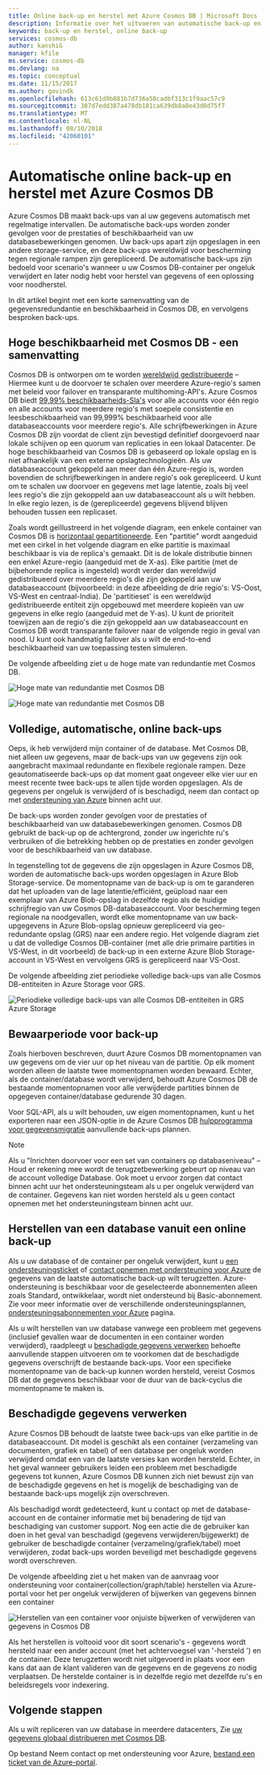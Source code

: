 ```yaml
---
title: Online back-up en herstel met Azure Cosmos DB | Microsoft Docs
description: Informatie over het uitvoeren van automatische back-up en herstellen op een Azure Cosmos DB-database.
keywords: back-up en herstel, online back-up
services: cosmos-db
author: kanshiG
manager: kfile
ms.service: cosmos-db
ms.devlang: na
ms.topic: conceptual
ms.date: 11/15/2017
ms.author: govindk
ms.openlocfilehash: 613c61d9b881b7d736a50cadbf313c1f9aac57c9
ms.sourcegitcommit: 387d7edd387a478db181ca639db8a8e43d0d75f7
ms.translationtype: MT
ms.contentlocale: nl-NL
ms.lasthandoff: 08/10/2018
ms.locfileid: "42060101"
---
```

# <a name="automatic-online-backup-and-restore-with-azure-cosmos-db"></a>Automatische online back-up en herstel met Azure Cosmos DB
Azure Cosmos DB maakt back-ups van al uw gegevens automatisch met regelmatige intervallen. De automatische back-ups worden zonder gevolgen voor de prestaties of beschikbaarheid van uw databasebewerkingen genomen. Uw back-ups apart zijn opgeslagen in een andere storage-service, en deze back-ups wereldwijd voor bescherming tegen regionale rampen zijn gerepliceerd. De automatische back-ups zijn bedoeld voor scenario's wanneer u uw Cosmos DB-container per ongeluk verwijdert en later nodig hebt voor herstel van gegevens of een oplossing voor noodherstel.  

In dit artikel begint met een korte samenvatting van de gegevensredundantie en beschikbaarheid in Cosmos DB, en vervolgens besproken back-ups. 

## <a name="high-availability-with-cosmos-db---a-recap"></a>Hoge beschikbaarheid met Cosmos DB - een samenvatting
Cosmos DB is ontworpen om te worden [wereldwijd gedistribueerde](distribute-data-globally.md) – Hiermee kunt u de doorvoer te schalen over meerdere Azure-regio's samen met beleid voor failover en transparante multihoming-API's. Azure Cosmos DB biedt [99,99% beschikbaarheids-Sla's](https://azure.microsoft.com/support/legal/sla/cosmos-db) voor alle accounts voor één regio en alle accounts voor meerdere regio's met soepele consistentie en leesbeschikbaarheid van 99,999% beschikbaarheid voor alle databaseaccounts voor meerdere regio's. Alle schrijfbewerkingen in Azure Cosmos DB zijn voordat de client zijn bevestigd definitief doorgevoerd naar lokale schijven op een quorum van replicaties in een lokaal Datacenter. De hoge beschikbaarheid van Cosmos DB is gebaseerd op lokale opslag en is niet afhankelijk van een externe opslagtechnologieën. Als uw databaseaccount gekoppeld aan meer dan één Azure-regio is, worden bovendien de schrijfbewerkingen in andere regio's ook gerepliceerd. U kunt om te schalen uw doorvoer en gegevens met lage latentie, zoals bij veel lees regio's die zijn gekoppeld aan uw databaseaccount als u wilt hebben. In elke regio lezen, is de (gerepliceerde) gegevens blijvend blijven behouden tussen een replicaset.  

Zoals wordt geïllustreerd in het volgende diagram, een enkele container van Cosmos DB is [horizontaal gepartitioneerde](partition-data.md). Een "partitie" wordt aangeduid met een cirkel in het volgende diagram en elke partitie is maximaal beschikbaar is via de replica's gemaakt. Dit is de lokale distributie binnen een enkel Azure-regio (aangeduid met de X-as). Elke partitie (met de bijbehorende replica is ingesteld) wordt verder dan wereldwijd gedistribueerd over meerdere regio's die zijn gekoppeld aan uw databaseaccount (bijvoorbeeld: in deze afbeelding de drie regio's: VS-Oost, VS-West en centraal-India). De 'partitieset' is een wereldwijd gedistribueerde entiteit zijn opgebouwd met meerdere kopieën van uw gegevens in elke regio (aangeduid met de Y-as). U kunt de prioriteit toewijzen aan de regio's die zijn gekoppeld aan uw databaseaccount en Cosmos DB wordt transparante failover naar de volgende regio in geval van nood. U kunt ook handmatig failover als u wilt de end-to-end beschikbaarheid van uw toepassing testen simuleren.  

De volgende afbeelding ziet u de hoge mate van redundantie met Cosmos DB.

![Hoge mate van redundantie met Cosmos DB](./media/online-backup-and-restore/redundancy.png)

![Hoge mate van redundantie met Cosmos DB](./media/online-backup-and-restore/global-distribution.png)

## <a name="full-automatic-online-backups"></a>Volledige, automatische, online back-ups
Oeps, ik heb verwijderd mijn container of de database. Met Cosmos DB, niet alleen uw gegevens, maar de back-ups van uw gegevens zijn ook aangebracht maximaal redundante en flexibele regionale rampen. Deze geautomatiseerde back-ups op dat moment gaat ongeveer elke vier uur en meest recente twee back-ups te allen tijde worden opgeslagen. Als de gegevens per ongeluk is verwijderd of is beschadigd, neem dan contact op met [ondersteuning van Azure](https://azure.microsoft.com/support/options/) binnen acht uur. 

De back-ups worden zonder gevolgen voor de prestaties of beschikbaarheid van uw databasebewerkingen genomen. Cosmos DB gebruikt de back-up op de achtergrond, zonder uw ingerichte ru's verbruiken of die betrekking hebben op de prestaties en zonder gevolgen voor de beschikbaarheid van uw database. 

In tegenstelling tot de gegevens die zijn opgeslagen in Azure Cosmos DB, worden de automatische back-ups worden opgeslagen in Azure Blob Storage-service. De momentopname van de back-up is om te garanderen dat het uploaden van de lage latentie/efficiënt, geüpload naar een exemplaar van Azure Blob-opslag in dezelfde regio als de huidige schrijfregio van uw Cosmos DB-databaseaccount. Voor bescherming tegen regionale na noodgevallen, wordt elke momentopname van uw back-upgegevens in Azure Blob-opslag opnieuw gerepliceerd via geo-redundante opslag (GRS) naar een andere regio. Het volgende diagram ziet u dat de volledige Cosmos DB-container (met alle drie primaire partities in VS-West, in dit voorbeeld) de back-up in een externe Azure Blob Storage-account in VS-West en vervolgens GRS is gerepliceerd naar VS-Oost. 

De volgende afbeelding ziet periodieke volledige back-ups van alle Cosmos DB-entiteiten in Azure Storage voor GRS.

![Periodieke volledige back-ups van alle Cosmos DB-entiteiten in GRS Azure Storage](./media/online-backup-and-restore/automatic-backup.png)

## <a name="backup-retention-period"></a>Bewaarperiode voor back-up
Zoals hierboven beschreven, duurt Azure Cosmos DB momentopnamen van uw gegevens om de vier uur op het niveau van de partitie. Op elk moment worden alleen de laatste twee momentopnamen worden bewaard. Echter, als de container/database wordt verwijderd, behoudt Azure Cosmos DB de bestaande momentopnamen voor alle verwijderde partities binnen de opgegeven container/database gedurende 30 dagen.

Voor SQL-API, als u wilt behouden, uw eigen momentopnamen, kunt u het exporteren naar een JSON-optie in de Azure Cosmos DB [hulpprogramma voor gegevensmigratie](import-data.md#export-to-json-file) aanvullende back-ups plannen.

> [!NOTE]
> Als u "Inrichten doorvoer voor een set van containers op databaseniveau" – Houd er rekening mee wordt de terugzetbewerking gebeurt op niveau van de account volledige Database. Ook moet u ervoor zorgen dat contact binnen acht uur het ondersteuningsteam als u per ongeluk verwijderd van de container. Gegevens kan niet worden hersteld als u geen contact opnemen met het ondersteuningsteam binnen acht uur. 


## <a name="restoring-a-database-from-an-online-backup"></a>Herstellen van een database vanuit een online back-up

Als u uw database of de container per ongeluk verwijdert, kunt u [een ondersteuningsticket](https://portal.azure.com/?#blade/Microsoft_Azure_Support/HelpAndSupportBlade) of [contact opnemen met ondersteuning voor Azure](https://azure.microsoft.com/support/options/) de gegevens van de laatste automatische back-up wilt terugzetten. Azure-ondersteuning is beschikbaar voor de geselecteerde abonnementen alleen zoals Standard, ontwikkelaar, wordt niet ondersteund bij Basic-abonnement. Zie voor meer informatie over de verschillende ondersteuningsplannen, [ondersteuningsabonnementen voor Azure](https://azure.microsoft.com/support/plans/) pagina. 

Als u wilt herstellen van uw database vanwege een probleem met gegevens (inclusief gevallen waar de documenten in een container worden verwijderd), raadpleegt u [beschadigde gegevens verwerken](#handling-data-corruption) behoefte aanvullende stappen uitvoeren om te voorkomen dat de beschadigde gegevens overschrijft de bestaande back-ups. Voor een specifieke momentopname van de back-up kunnen worden hersteld, vereist Cosmos DB dat de gegevens beschikbaar voor de duur van de back-cyclus die momentopname te maken is.

## <a name="handling-data-corruption"></a>Beschadigde gegevens verwerken

Azure Cosmos DB behoudt de laatste twee back-ups van elke partitie in de databaseaccount. Dit model is geschikt als een container (verzameling van documenten, grafiek en tabel) of een database per ongeluk worden verwijderd omdat een van de laatste versies kan worden hersteld. Echter, in het geval wanneer gebruikers leiden een probleem met beschadigde gegevens tot kunnen, Azure Cosmos DB kunnen zich niet bewust zijn van de beschadigde gegevens en het is mogelijk de beschadiging van de bestaande back-ups mogelijk zijn overschreven. 

Als beschadigd wordt gedetecteerd, kunt u contact op met de database-account en de container informatie met bij benadering de tijd van beschadiging van customer support. Nog een actie die de gebruiker kan doen in het geval van beschadigd (gegevens verwijderen/bijgewerkt) de gebruiker de beschadigde container (verzameling/grafiek/tabel) moet verwijderen, zodat back-ups worden beveiligd met beschadigde gegevens wordt overschreven.  

De volgende afbeelding ziet u het maken van de aanvraag voor ondersteuning voor container(collection/graph/table) herstellen via Azure-portal voor het per ongeluk verwijderen of bijwerken van gegevens binnen een container

![Herstellen van een container voor onjuiste bijwerken of verwijderen van gegevens in Cosmos DB](./media/online-backup-and-restore/backup-restore-support.png)

Als het herstellen is voltooid voor dit soort scenario's - gegevens wordt hersteld naar een ander account (met het achtervoegsel van '-hersteld ') en de container. Deze terugzetten wordt niet uitgevoerd in plaats voor een kans dat aan de klant valideren van de gegevens en de gegevens zo nodig verplaatsen. De herstelde container is in dezelfde regio met dezelfde ru's en beleidsregels voor indexering. 

## <a name="next-steps"></a>Volgende stappen

Als u wilt repliceren van uw database in meerdere datacenters, Zie [uw gegevens globaal distribueren met Cosmos DB](distribute-data-globally.md). 

Op bestand Neem contact op met ondersteuning voor Azure, [bestand een ticket van de Azure-portal](https://portal.azure.com/?#blade/Microsoft_Azure_Support/HelpAndSupportBlade).

